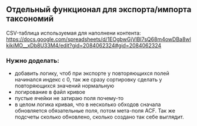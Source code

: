 ## Отдельный функционал для экспорта/импорта таксономий



CSV-таблица используемая для наполнени контента: https://docs.google.com/spreadsheets/d/1EOgbwGjVlBI7sQ68m4owDBa8wlkikiMO__xDb8U33M4/edit?gid=2084062324#gid=2084062324

### Нужно доделать:

- добавить логику, чтоб при экспорте у повторяющихся полей начинался индекс c 0, так же сразу сортировку сделать у повторяющихся значений нормальную
- логирование в файл кривое
- пустые ячейки не затираю поля почему-то
- в целом логика кривая, что в несколько обходов сначала обновляется обязательные поля, потом мета-поля ACF. Так же подсчеты сколько обновлено, сколько создано так себе выглядит.
